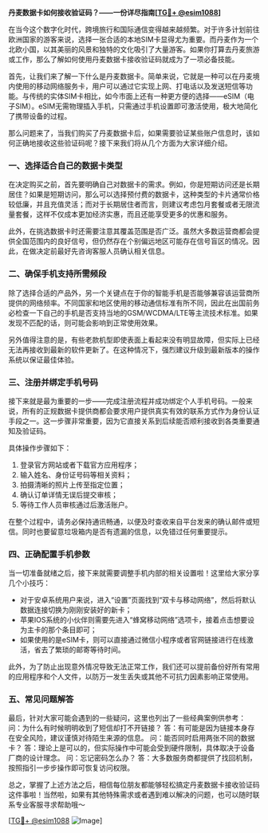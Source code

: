 **丹麦数据卡如何接收验证码？——一份详尽指南[[TG💪+ @esim1088](https://t.me/s/esim1088)]**

在当今这个数字化时代，跨境旅行和国际通信变得越来越频繁。对于许多计划前往欧洲国家的游客来说，选择一张合适的本地SIM卡显得尤为重要。而丹麦作为一个北欧小国，以其美丽的风景和独特的文化吸引了大量游客。如果你打算去丹麦旅游或工作，那么了解如何使用丹麦数据卡接收验证码就成为了一项必备技能。

首先，让我们来了解一下什么是丹麦数据卡。简单来说，它就是一种可以在丹麦境内使用的移动网络服务卡，用户可以通过它实现上网、打电话以及发送短信等功能。与传统的实体SIM卡相比，如今市面上还有一种更方便的选择——eSIM（电子SIM）。eSIM无需物理插入手机，只需通过手机设置即可激活使用，极大地简化了携带设备的过程。

那么问题来了，当我们购买了丹麦数据卡后，如果需要验证某些账户信息时，该如何正确地接收这些验证码呢？接下来我们将从几个方面为大家详细介绍。

### 一、选择适合自己的数据卡类型

在决定购买之前，首先要明确自己对数据卡的需求。例如，你是短期访问还是长期居住？如果是短期访问，那么可以选择预付费的数据卡，这种类型的卡片通常价格较低廉，并且充值灵活；而对于长期居住者而言，则建议考虑包月套餐或者无限流量套餐，这样不仅成本更加经济实惠，而且还能享受更多的优惠和服务。

此外，在挑选数据卡时还需要注意其覆盖范围是否广泛。虽然大多数运营商都会提供全国范围内的良好信号，但仍然存在个别偏远地区可能存在信号盲区的情况。因此，在做决定前最好先咨询客服人员确认相关信息。

### 二、确保手机支持所需频段

除了选择合适的产品外，另一个关键点在于你的智能手机是否能够兼容该运营商所提供的网络频率。不同国家和地区使用的移动通信标准有所不同，因此在出国前务必检查一下自己的手机是否支持当地的GSM/WCDMA/LTE等主流技术标准。如果发现不匹配的话，则可能会影响到正常使用效果。

另外值得注意的是，有些老款机型即使表面上看起来没有明显故障，但实际上已经无法再接收到最新的软件更新了。在这种情况下，强烈建议升级到最新版本的操作系统以保证最佳体验。

### 三、注册并绑定手机号码

接下来就是最为重要的一步——完成注册流程并成功绑定个人手机号码。一般来说，所有的正规数据卡提供商都会要求用户提供真实有效的联系方式作为身份认证手段之一。这一步骤非常重要，因为它直接关系到后续能否顺利接收到各类重要通知及验证码。

具体操作步骤如下：
1. 登录官方网站或者下载官方应用程序；
2. 输入姓名、身份证号码等相关资料；
3. 拍摄清晰的照片上传至指定位置；
4. 确认订单详情无误后提交审核；
5. 等待工作人员审核通过后激活账户。

在整个过程中，请务必保持通讯畅通，以便及时查收来自平台发来的确认邮件或短信。同时也要留意垃圾箱内是否有遗漏的信息，以免错过任何重要提示。

### 四、正确配置手机参数

当一切准备就绪之后，接下来就需要调整手机内部的相关设置啦！这里给大家分享几个小技巧：
- 对于安卓系统用户来说，进入“设置”页面找到“双卡与移动网络”，然后将默认数据连接切换为刚刚安装好的新卡；
- 苹果IOS系统的小伙伴则需要先进入“蜂窝移动网络”选项卡，接着点击想要设为主卡的那个条目即可；
- 如果使用的是eSIM卡，则可以直接通过微信小程序或者官网链接进行在线激活，省去了繁琐的邮寄等待时间。

此外，为了防止出现意外情况导致无法正常工作，我们还可以提前备份好所有常用的应用程序和个人文件，以防万一发生丢失或其他不可抗力因素影响正常使用。

### 五、常见问题解答

最后，针对大家可能会遇到的一些疑问，这里也列出了一些经典案例供参考：
问：为什么有时候明明收到了短信却打不开链接？
答：有可能是因为链接本身存在安全风险，建议谨慎对待陌生来源的信息。
问：能否同时启用两张不同的数据卡？
答：理论上是可以的，但实际操作中可能会受到硬件限制，具体取决于设备厂商的设计理念。
问：忘记密码怎么办？
答：大多数服务商都提供了找回机制，按照指引一步步操作即可恢复访问权限。

总之，掌握了上述方法之后，相信每位朋友都能够轻松搞定丹麦数据卡接收验证码这件事啦！当然啦，如果有其他特殊需求或者遇到难以解决的问题，也可以随时联系专业客服寻求帮助哦～

[[TG💪+ @esim1088](https://t.me/s/esim1088) ![Image](https://i.postimg.cc/4NQfJmqS/Snipaste-2025-05-13-00-14-12.png)]